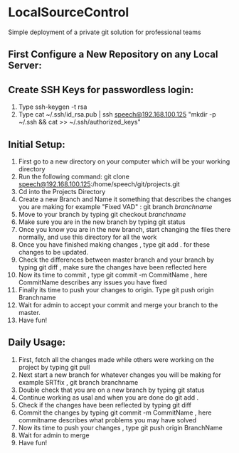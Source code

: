 # LocalSourceControl
Simple deployment of a private git solution for professional teams

## First Configure a New Repository on any Local Server:








## Create SSH Keys for passwordless login:

1) Type ssh-keygen -t rsa
2) Type cat ~/.ssh/id_rsa.pub | ssh speech@192.168.100.125 "mkdir -p ~/.ssh && cat >> ~/.ssh/authorized_keys"

## Initial Setup:

1) First go to a new directory on your computer which will be your working directory
2) Run the following command: git clone speech@192.168.100.125:/home/speech/git/projects.git
3) Cd into the Projects Directory
4) Create a new Branch and Name it something that describes the changes you are making for example "Fixed VAD" : git branch $branchname$
5) Move to your branch by typing git checkout $branchname$
6) Make sure you are in the new branch by typing git status
7) Once you know you are in the new branch, start changing the files there normally, and use this directory for all the work
8) Once you have finished making changes , type git add . for these changes to be updated.
9) Check the differences between master branch and your branch by typing git diff , make sure the changes have been reflected here
10) Now its time to commit , type git commit -m CommitName , here CommitName describes any issues you have fixed
11) Finally its time to push your changes to origin. Type git push origin Branchname
12) Wait for admin to accept your commit and merge your branch to the master.
13) Have fun!

## Daily Usage:

1) First, fetch all the changes made while others were working on the project by typing git pull
2) Next start a new branch for whatever changes you will be making for example SRTfix , git branch branchname
3) Double check that you are on a new branch by typing git status
4) Continue working as usal and when you are done do git add .
5) Check if the changes have been reflected by typing git diff
6) Commit the changes by typing git commit -m CommitName , here commitname describes what problems you may have solved
7) Now its time to push your changes , type git push origin BranchName
8) Wait for admin to merge
9) Have fun!
